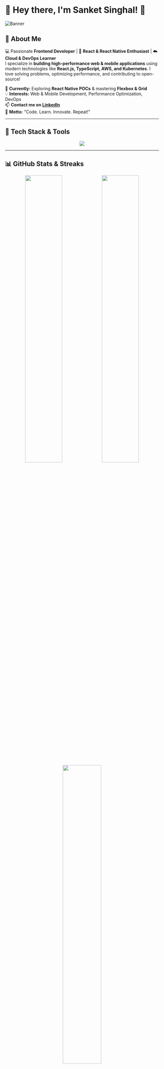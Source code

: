 # 👋 Hey there, I'm Sanket Singhal! 🚀

![Banner](https://github.com/SanketSinghal/SanketSinghal/blob/main/banner.png)

## 🌟 About Me

💻 Passionate **Frontend Developer** | 📱 **React & React Native Enthusiast** | ☁️ **Cloud & DevOps Learner**  
I specialize in **building high-performance web & mobile applications** using modern technologies like **React.js, TypeScript, AWS, and Kubernetes**. I love solving problems, optimizing performance, and contributing to open-source!

🔭 **Currently:** Exploring **React Native POCs** & mastering **Flexbox & Grid**  
💡 **Interests:** Web & Mobile Development, Performance Optimization, DevOps  
📫 **Contact me on [LinkedIn](https://www.linkedin.com/in/sanket-singhal)**  
🎯 **Motto:** "Code. Learn. Innovate. Repeat!"

---

## 🚀 Tech Stack & Tools

<p align="center">
  <img src="https://skillicons.dev/icons?i=react,react-native,ts,js,html,css,tailwind,redux,git,github,aws,docker,kubernetes,java,spring,mysql,postgres,mongodb"/>
</p>

---

## 📊 GitHub Stats & Streaks

<p align="center">
  <img src="https://github-readme-stats.vercel.app/api?username=SanketSinghal&show_icons=true&theme=tokyonight&hide_border=true" width="49%" />
  <img src="https://streak-stats.demolab.com?user=SanketSinghal&theme=tokyonight&hide_border=true" width="49%" />
</p>

<p align="center">
  <img src="https://github-readme-stats.vercel.app/api/top-langs/?username=SanketSinghal&layout=compact&theme=tokyonight&hide_border=true" width="50%" />
</p>

---

## 🚀 Featured Projects

🌟 **[React Native POC](https://github.com/SanketSinghal/react-native-poc)** – Industry-based POC demonstrating real-world applications 🚀  
🌟 **[GENAI-Powered Data Masking WebApp](https://github.com/SanketSinghal/genai-data-masking)** – AI-powered automation, boosting workflow efficiency ⚡  
🌟 **[Frontend Performance Optimization](https://github.com/SanketSinghal/frontend-optimization)** – Enhanced React performance by **60%** 🔥  

---

## 🌎 Let's Connect

<p align="center">
  <a href="https://www.linkedin.com/in/sanket-singhal"><img src="https://img.shields.io/badge/-LinkedIn-blue?style=for-the-badge&logo=linkedin&logoColor=white" /></a>
  <a href="https://your-portfolio-link.com"><img src="https://img.shields.io/badge/-Portfolio-black?style=for-the-badge&logo=react&logoColor=white" /></a>
  <a href="mailto:your-email@example.com"><img src="https://img.shields.io/badge/-Email-red?style=for-the-badge&logo=gmail&logoColor=white" /></a>
</p>

---

## ⭐ Fun Fact

💡 "The best error message is the one that never shows up." – **Write clean & efficient code!**

### ⭐ If you find my work useful, drop a ⭐ on my repositories! 🚀
